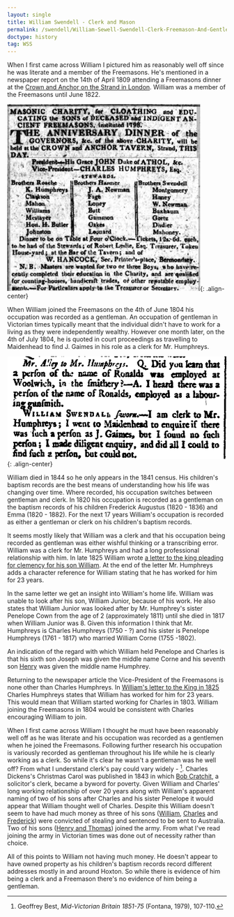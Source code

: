 ```yaml
---
layout: single
title: William Swendell - Clerk and Mason
permalink: /swendell/William-Sewell-Swendell-Clerk-Freemason-And-Gentleman
doctype: history
tag: WSS
---
```


When I first came across William I pictured him as reasonably well off since he was literate and a member of the Freemasons. He's mentioned in a newspaper report on the 14th of April 1809 attending a Freemasons dinner at the [Crown and Anchor on the Strand in London](https://en.wikipedia.org/wiki/Crown_and_Anchor,_Strand). William was a member of the Freemasons until June 1822.

![William's attendence at a Freemason's meeting on the 14th of April 1809 at the Crown and Anchor](/images/PublicLedgerAndDailyAdvertiser-24-04-1809.jpg){: .align-center}

When William joined the Freemasons on the 4th of June 1804 his occupation was recorded as a gentleman. An occupation of gentleman in Victorian times typically meant that the individual didn't have to work for a living as they were independently wealthy. However one month later, on the 4th of July 1804, he is quoted in court proceedings as travelling to Maidenhead to find J. Gaimes in his role as a clerk for Mr. Humphreys.

![William testifies in court on the 4th of July 1804](/images/WSWCourtSession.jpg){: .align-center}

William died in 1844 so he only appears in the 1841 census. His children's baptism records are the best means of understanding how his life was changing over time. Where recorded, his occupation switches between gentleman and clerk. In 1820 his occupation is recorded as a gentleman on the baptism records of his children Frederick Augustus (1820 - 1836) and Emma (1820 - 1882). For the next 17 years William's occupation is recorded as either a gentleman or clerk on his children's baptism records.

It seems mostly likely that William was a clerk and that his occupation being recorded as gentleman was either wishful thinking or a transcribing error. William was a clerk for Mr. Humphreys and had a long professional relationship with him. In late 1825 William wrote [a letter to the king pleading for clemency for his son William](/swendell/William-Swendell-Letter). At the end of the letter Mr. Humphreys adds a character reference for William stating that he has worked for him for 23 years.

In the same letter we get an insight into William's home life. William was unable to look after his son, William Junior, because of his work. He also states that William Junior was looked after by Mr. Humphrey's sister Penelope Cown from the age of 2 (approximately 1811) until she died in 1817 when William Junior was 8. Given this information I think that Mr. Humphreys is Charles Humphreys (1750 - ?) and his sister is Penelope Humphreys (1761 - 1817) who married William Corne (1755 -1802).

An indication of the regard with which William held Penelope and Charles is that his sixth son Joseph was given the middle name Corne and his seventh son [Henry](/swendell/Henry-James-Humphrey-Swendell) was given the middle name Humphrey.

Returning to the newspaper article the Vice-President of the Freemasons is none other than Charles Humphreys. In [William's letter to the King in 1825](/swendell/William-Swendell-Letter) Charles Humphreys states that William has worked for him for 23 years. This would mean that William started working for Charles in 1803. William joining the Freemasons in 1804 would be consistent with Charles encouraging William to join.

When I first came across William I thought he must have been reasonably well off as he was literate and his occupation was recorded as a gentlemen when he joined the Freemasons. Following further research his occupation is variously recorded as gentleman throughout his life while he is clearly working as a clerk. So while it's clear he wasn't a gentleman was he well off? From what I understand clerk's pay could vary widely - [^1]. Charles Dickens's Christmas Carol was published in 1843 in which [Bob Cratchit](https://en.wikipedia.org/wiki/Bob_Cratchit), a solicitor's clerk, became a byword for poverty. Given William and Charles' long working relationship of over 20 years along with William's apparent naming of two of his sons after Charles and his sister Penelope it would appear that William thought well of Charles. Despite this William doesn't seem to have had much money as three of his sons ([William](/swendell/William-Swendell-Letter), [Charles](/swendell/Charles-Henning-Swendell-Convict-Policeman) and [Frederick](/swendell/Frederick-Augustus-Swendell-Letter)) were convicted of stealing and sentenced to be sent to Australia. Two of his sons ([Henry and Thomas](/swendell/Henry-James-Humphrey-Swendell-and-the-Crimean-War)) joined the army. From what I've read joining the army in Victorian times was done out of necessity rather than choice.

All of this points to William not having much money. He doesn't appear to have owned property as his children's baptism records record different addresses mostly in and around Hoxton. So while there is evidence of him being a clerk and a Freemason there's no evidence of him being a gentleman.

[^1]: Geoffrey Best, *Mid-Victorian Britain 1851-75* (Fontana, 1979), 107-110.

